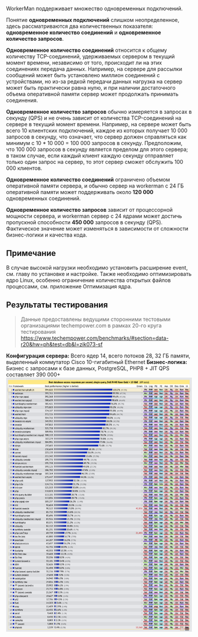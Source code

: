 WorkerMan поддерживает множество одновременных подключений.

Понятие **одновременных подключений** слишком неопределенное, здесь рассматриваются два количественных показателя: **одновременное количество соединений** и **одновременное количество запросов**.

**Одновременное количество соединений** относится к общему количеству TCP-соединений, удерживаемых сервером в текущий момент времени, независимо от того, происходит ли на этих соединениях передача данных. Например, на сервере для рассылки сообщений может быть установлено миллион соединений с устройствами, но из-за редкой передачи данных нагрузка на сервер может быть практически равна нулю, и при наличии достаточного объема оперативной памяти сервер может продолжать принимать соединения.

**Одновременное количество запросов** обычно измеряется в запросах в секунду (QPS) и не очень зависит от количества TCP-соединений на сервере в текущий момент времени. Например, на сервере может быть всего 10 клиентских подключений, каждое из которых получает 10 000 запросов в секунду, что означает, что сервер должен справляться как минимум с 10 * 10 000 = 100 000 запросов в секунду. Предположим, что 100 000 запросов в секунду является пределом для этого сервера; в таком случае, если каждый клиент каждую секунду отправляет только один запрос на сервер, то этот сервер сможет обслужить 100 000 клиентов.

**Одновременное количество соединений** ограничено объемом оперативной памяти сервера, и обычно сервер на workerman с 24 ГБ оперативной памяти может поддерживать около **120 000** одновременных соединений.

**Одновременное количество запросов** зависит от процессорной мощности сервера, и workerman сервер с 24 ядрами может достичь пропускной способности **450 000** запросов в секунду (QPS). Фактическое значение может изменяться в зависимости от сложности бизнес-логики и качества кода.

## Примечание

В случае высокой нагрузки необходимо установить расширение event, см. главу по установке и настройке. Также необходимо оптимизировать ядро Linux, особенно ограничение количества открытых файлов процессами, см. приложение Оптимизация ядра.

## Результаты тестирования

> Данные предоставлены ведущими сторонними тестовыми организациями techempower.com в рамках 20-го круга тестирования
https://www.techempower.com/benchmarks/#section=data-r20&hw=ph&test=db&l=zik073-sf

**Конфигурация сервера:**
Всего ядер 14, всего потоков 28, 32 ГБ памяти, выделенный коммутатор Cisco 10-гигабитный Ethernet
**Бизнес-логика:**
Бизнес с запросами к базе данных, PostgreSQL, PHP8 + JIT
QPS составляет 390 000+
![](../images/screenshot_1636522357217.png)
